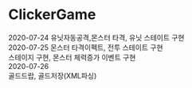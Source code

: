 # ClickerGame
2020-07-24
  유닛자동공격,몬스터 타격, 유닛 스테이트 구현    
2020-07-25 
몬스터 타격이펙트, 전투 스테이트 구현  
스테이지 구현, 몬스터 체력증가 이벤트 구현  
2020-07-26  
골드드랍, 골드저장(XML파싱)  